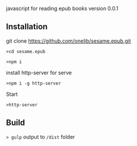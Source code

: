 
javascript for reading epub books
version 0.0.1
## Installation

  git clone https://github.com/onelib/sesame.epub.git


  `>cd sesame.epub`


  `>npm i`


  install http-server for serve


  `>npm i -g http-server`

  Start


  `>http-server`
## Build
  `> gulp` output to `/dist` folder